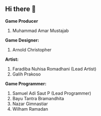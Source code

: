 ## Hi there 👋

**Game Producer**

1. Muhammad Amar Mustajab

**Game Designer:**

1. Arnold Christopher

**Artist:**

1. Faradiba Nuhisa Romadhani (Lead Artist)
2. Galih Prakoso

**Game Programmer:**

1. Samuel Adi Saut P (Lead Programmer)
2. Bayu Tantra Bramandhita
3. Nazar Gimnastiar
4. Wilham Ramadan
